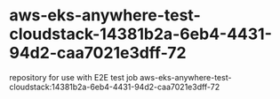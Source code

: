 # aws-eks-anywhere-test-cloudstack-14381b2a-6eb4-4431-94d2-caa7021e3dff-72
repository for use with E2E test job aws-eks-anywhere-test-cloudstack:14381b2a-6eb4-4431-94d2-caa7021e3dff-72
